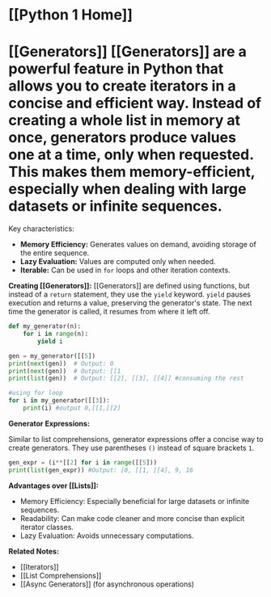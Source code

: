 # [[Python 1 Home]]
# [[Generators]]  [[Generators]] are a powerful feature in Python that allows you to create iterators in a concise and efficient way.  Instead of creating a whole list in memory at once, generators produce values one at a time, only when requested. This makes them memory-efficient, especially when dealing with large datasets or infinite sequences.

Key characteristics:

*   **Memory Efficiency:** Generates values on demand, avoiding storage of the entire sequence.
*   **Lazy Evaluation:**  Values are computed only when needed.
*   **Iterable:** Can be used in `for` loops and other iteration contexts.


**Creating [[Generators]]:**
 [[Generators]] are defined using functions, but instead of a `return` statement, they use the `yield` keyword.  `yield` pauses execution and returns a value, preserving the generator's state.  The next time the generator is called, it resumes from where it left off.

```python
def my_generator(n):
    for i in range(n):
        yield i

gen = my_generator([[5])
print(next(gen))  # Output: 0
print(next(gen))  # Output: [[1
print(list(gen))  # Output: [[2], [[3], [[4]] #consuming the rest

#using for loop
for i in my_generator([[3]):
    print(i) #output 0,[[1,[[2]

```

**Generator Expressions:**

Similar to list comprehensions, generator expressions offer a concise way to create generators. They use parentheses `()` instead of square brackets `1`.

```python
gen_expr = (i**[[2] for i in range([[5]))
print(list(gen_expr)) #Output: [0, [[1, [[4], 9, 16
```

**Advantages over [[Lists]]:**

*   Memory Efficiency:  Especially beneficial for large datasets or infinite sequences.
*   Readability:  Can make code cleaner and more concise than explicit iterator classes.
*   Lazy Evaluation: Avoids unnecessary computations.


**Related Notes:**

* [[Iterators]]
* [[List Comprehensions]]
* [[Async Generators]] (for asynchronous operations)

